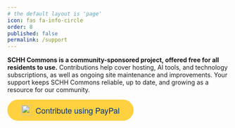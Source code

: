 ```yaml
---
# the default layout is 'page'
icon: fas fa-info-circle
order: 8
published: false
permalink: /support
---
```


<style>
    .button {
        position: relative;
        border-radius: 1000px;
        cursor: pointer;
        display: inline-flex;
        align-items: center;
        min-width: 6rem;
        text-decoration: none;
        transition: color 0.2s, background-color 0.2s, border-color 0.2s;
        border: 0.125rem solid rgb(255, 209, 64);
        font-family: PayPalOpen-Bold, "Helvetica Neue", Arial, sans-serif;
        font-size: 1.125rem;
        line-height: 1.5rem;
        font-weight: 400;
        padding: 0.625rem 1.875rem;
        background: rgb(255, 209, 64);
        color: rgb(0, 48, 135);
    }
</style>


**SCHH Commons is a community-sponsored project, offered free for all residents to use.**
Contributions help cover hosting, AI tools, and technology subscriptions, as well as ongoing site maintenance and improvements. Your support keeps SCHH Commons reliable, up to date, and growing as a resource for our community.

<a href="https://www.paypal.com/donate/?hosted_button_id=NR3BJHTW66JG6">
  <button tabindex="0" class="button" data-ppui-info="buttons_7.9.12" id="payWithPP">
    <img src="https://www.paypalobjects.com/paypal-ui/logos/svg/paypal-mark-color.svg" class="no-lightbox" alt="Contribute using PayPal" style="height: 24px; width: 24px; margin-right: 8px;">Contribute using PayPal
  </button>
</a>
